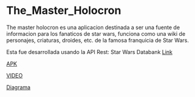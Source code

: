 # The_Master_Holocron

The master holocron es una aplicacion destinada a ser una fuente de informacion para los fanaticos de star wars, funciona como una wiki de personajes, criaturas, droides, etc. de la famosa franquicia de Star Wars.

Esta fue desarrollada usando la API Rest: Star Wars Databank
[Link](https://starwars-databank.vercel.app/)

[APK](build/app/outputs/flutter-apk/app-debug.apk)

[VIDEO](https://youtu.be/FlAYdPo2cr8)

[Diagrama](https://github.com/Kmilop21/TheMasterHolocron/blob/main/DiagramaArquitecturaDeInformacion.jpg?raw=true)